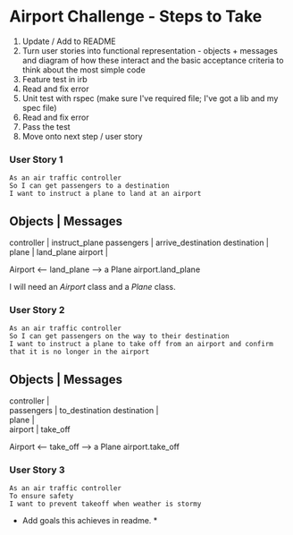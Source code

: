 # Airport Challenge - Steps to Take

1. Update / Add to README
2. Turn user stories into functional representation - objects + messages and diagram of how these interact and the basic acceptance criteria to think about the most simple code
3. Feature test in irb
4. Read and fix error
5. Unit test with rspec (make sure I've required file; I've got a lib and my spec file)
6. Read and fix error
7. Pass the test
8. Move onto next step / user story

### User Story 1
```
As an air traffic controller
So I can get passengers to a destination
I want to instruct a plane to land at an airport
```
Objects      |   Messages
-------------------------
controller   |  instruct_plane
passengers   |  arrive_destination
destination  |  
plane        |  land_plane
airport      |

Airport <-- land_plane --> a Plane
airport.land_plane

I will need an *Airport* class and a *Plane* class.

### User Story 2
```
As an air traffic controller
So I can get passengers on the way to their destination
I want to instruct a plane to take off from an airport and confirm that it is no longer in the airport
```
Objects      |   Messages
-------------------------
controller   |  
passengers   |  to_destination
destination  |  
plane        |  
airport      |  take_off

Airport <-- take_off --> a Plane
airport.take_off

### User Story 3
```
As an air traffic controller
To ensure safety
I want to prevent takeoff when weather is stormy
```

* Add goals this achieves in readme. *  
